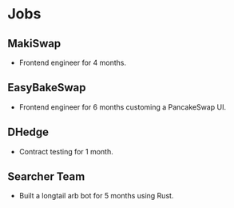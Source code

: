 # Jobs
## MakiSwap
- Frontend engineer for 4 months.

## EasyBakeSwap
- Frontend engineer for 6 months customing a PancakeSwap UI.

## DHedge
- Contract testing for 1 month.

## Searcher Team
- Built a longtail arb bot for 5 months using Rust.
